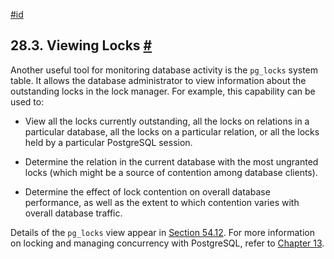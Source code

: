[#id](#MONITORING-LOCKS)

## 28.3. Viewing Locks [#](#MONITORING-LOCKS)



Another useful tool for monitoring database activity is the `pg_locks` system table. It allows the database administrator to view information about the outstanding locks in the lock manager. For example, this capability can be used to:

* View all the locks currently outstanding, all the locks on relations in a particular database, all the locks on a particular relation, or all the locks held by a particular PostgreSQL session.

* Determine the relation in the current database with the most ungranted locks (which might be a source of contention among database clients).

* Determine the effect of lock contention on overall database performance, as well as the extent to which contention varies with overall database traffic.

Details of the `pg_locks` view appear in [Section 54.12](view-pg-locks). For more information on locking and managing concurrency with PostgreSQL, refer to [Chapter 13](mvcc).